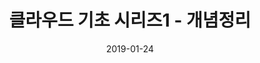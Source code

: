 ---
layout: post
title:  클라우드 기초 시리즈1 - 개념정리
date:   2019-01-24
description: 클라우드에 대한 기초 정리 자료입니다.
tags: [클라우드, cloud, 기초 ]
category: 클라우드
---